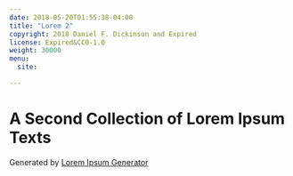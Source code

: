 ```yaml
---
date: 2018-05-20T01:55:38-04:00
title: "Lorem 2"
copyright: 2018 Daniel F. Dickinson and Expired
license: Expired&CC0-1.0
weight: 30000
menu:
  site:

---
```


# A Second Collection of Lorem Ipsum Texts

Generated by [Lorem Ipsum Generator](https://loremipsum.io/generator)
